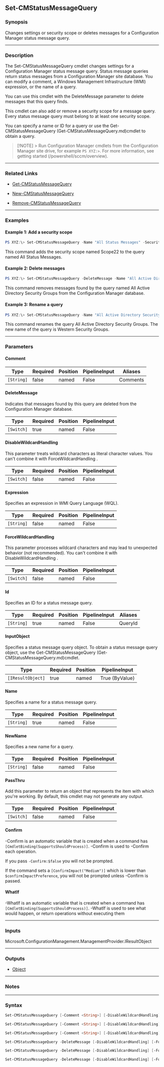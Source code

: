 Set-CMStatusMessageQuery
------------------------




### Synopsis
Changes settings or security scope or deletes messages for a Configuration Manager status message query.



---


### Description

The Set-CMStatusMessageQuery cmdlet changes settings for a Configuration Manager status message query. Status message queries return status messages from a Configuration Manager site database. You can modify a comment, a Windows Management Infrastructure (WMI) expression, or the name of a query.



You can use this cmdlet with the DeleteMessage parameter to delete messages that this query finds.



This cmdlet can also add or remove a security scope for a message query. Every status message query must belong to at least one security scope.



You can specify a name or ID for a query or use the Get-CMStatusMessageQuery (Get-CMStatusMessageQuery.md)cmdlet to obtain a query.



> [!NOTE] > Run Configuration Manager cmdlets from the Configuration Manager site drive, for example `PS XYZ:>`. For more information, see getting started (/powershell/sccm/overview).



---


### Related Links
* [Get-CMStatusMessageQuery](Get-CMStatusMessageQuery)



* [New-CMStatusMessageQuery](New-CMStatusMessageQuery)



* [Remove-CMStatusMessageQuery](Remove-CMStatusMessageQuery)





---


### Examples
#### Example 1: Add a security scope
```PowerShell
PS XYZ:\> Set-CMStatusMessageQuery -Name "All Status Messages" -SecurityScopeAction AddMembership -SecurityScopeName "Scope22"
```
This command adds the security scope named Scope22 to the query named All Status Messages.
#### Example 2: Delete messages
```PowerShell
PS XYZ:\> Set-CMStatusMessageQuery -DeleteMessage -Name "All Active Directory Security Groups"
```
This command removes messages found by the query named All Active Directory Security Groups from the Configuration Manager database.
#### Example 3: Rename a query
```PowerShell
PS XYZ:\> Set-CMStatusMessageQuery -Name "All Active Directory Security Groups" -NewName "Western Security Groups"
```
This command renames the query All Active Directory Security Groups. The new name of the query is Western Security Groups.


---


### Parameters
#### **Comment**








|Type      |Required|Position|PipelineInput|Aliases |
|----------|--------|--------|-------------|--------|
|`[String]`|false   |named   |False        |Comments|



#### **DeleteMessage**

Indicates that messages found by this query are deleted from the Configuration Manager database.






|Type      |Required|Position|PipelineInput|
|----------|--------|--------|-------------|
|`[Switch]`|true    |named   |False        |



#### **DisableWildcardHandling**

This parameter treats wildcard characters as literal character values. You can't combine it with ForceWildcardHandling .






|Type      |Required|Position|PipelineInput|
|----------|--------|--------|-------------|
|`[Switch]`|false   |named   |False        |



#### **Expression**

Specifies an expression in WMI Query Language (WQL).






|Type      |Required|Position|PipelineInput|
|----------|--------|--------|-------------|
|`[String]`|false   |named   |False        |



#### **ForceWildcardHandling**

This parameter processes wildcard characters and may lead to unexpected behavior (not recommended). You can't combine it with DisableWildcardHandling .






|Type      |Required|Position|PipelineInput|
|----------|--------|--------|-------------|
|`[Switch]`|false   |named   |False        |



#### **Id**

Specifies an ID for a status message query.






|Type      |Required|Position|PipelineInput|Aliases|
|----------|--------|--------|-------------|-------|
|`[String]`|true    |named   |False        |QueryId|



#### **InputObject**

Specifies a status message query object. To obtain a status message query object, use the Get-CMStatusMessageQuery (Get-CMStatusMessageQuery.md)cmdlet.






|Type             |Required|Position|PipelineInput |
|-----------------|--------|--------|--------------|
|`[IResultObject]`|true    |named   |True (ByValue)|



#### **Name**

Specifies a name for a status message query.






|Type      |Required|Position|PipelineInput|
|----------|--------|--------|-------------|
|`[String]`|true    |named   |False        |



#### **NewName**

Specifies a new name for a query.






|Type      |Required|Position|PipelineInput|
|----------|--------|--------|-------------|
|`[String]`|false   |named   |False        |



#### **PassThru**

Add this parameter to return an object that represents the item with which you're working. By default, this cmdlet may not generate any output.






|Type      |Required|Position|PipelineInput|
|----------|--------|--------|-------------|
|`[Switch]`|false   |named   |False        |



#### **Confirm**
-Confirm is an automatic variable that is created when a command has ```[CmdletBinding(SupportsShouldProcess)]```.
-Confirm is used to -Confirm each operation.

If you pass ```-Confirm:$false``` you will not be prompted.


If the command sets a ```[ConfirmImpact("Medium")]``` which is lower than ```$confirmImpactPreference```, you will not be prompted unless -Confirm is passed.

#### **WhatIf**
-WhatIf is an automatic variable that is created when a command has ```[CmdletBinding(SupportsShouldProcess)]```.
-WhatIf is used to see what would happen, or return operations without executing them


---


### Inputs
Microsoft.ConfigurationManagement.ManagementProvider.IResultObject





---


### Outputs
* [Object](https://learn.microsoft.com/en-us/dotnet/api/System.Object)






---


### Notes




---


### Syntax
```PowerShell
Set-CMStatusMessageQuery [-Comment <String>] [-DisableWildcardHandling] [-Expression <String>] [-ForceWildcardHandling] -InputObject <IResultObject> [-NewName <String>] [-Confirm] [-WhatIf] [<CommonParameters>]
```
```PowerShell
Set-CMStatusMessageQuery [-Comment <String>] [-DisableWildcardHandling] [-Expression <String>] [-ForceWildcardHandling] -Id <String> [-NewName <String>] [-Confirm] [-WhatIf] [<CommonParameters>]
```
```PowerShell
Set-CMStatusMessageQuery [-Comment <String>] [-DisableWildcardHandling] [-Expression <String>] [-ForceWildcardHandling] -Name <String> [-NewName <String>] [-Confirm] [-WhatIf] [<CommonParameters>]
```
```PowerShell
Set-CMStatusMessageQuery -DeleteMessage [-DisableWildcardHandling] [-ForceWildcardHandling] -InputObject <IResultObject> [-PassThru] [-Confirm] [-WhatIf] [<CommonParameters>]
```
```PowerShell
Set-CMStatusMessageQuery -DeleteMessage [-DisableWildcardHandling] [-ForceWildcardHandling] -Name <String> [-PassThru] [-Confirm] [-WhatIf] [<CommonParameters>]
```
```PowerShell
Set-CMStatusMessageQuery -DeleteMessage [-DisableWildcardHandling] [-ForceWildcardHandling] -Id <String> [-PassThru] [-Confirm] [-WhatIf] [<CommonParameters>]
```
